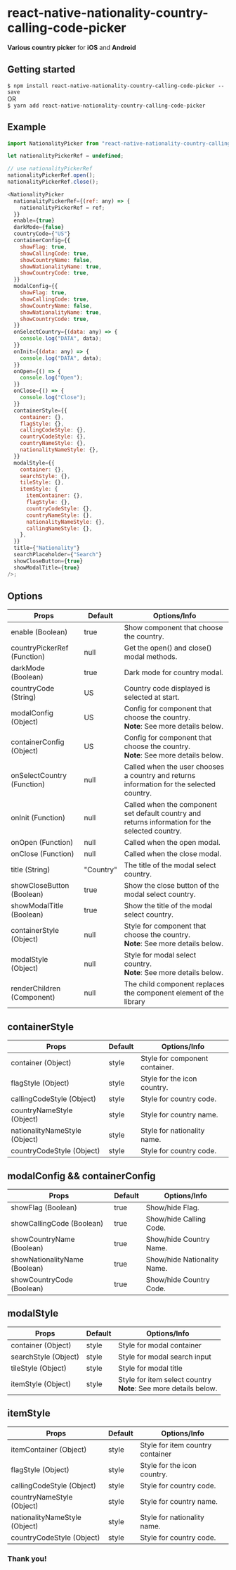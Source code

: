 # react-native-nationality-country-calling-code-picker

**Various country picker** for **iOS** and **Android**

## Getting started

`$ npm install react-native-nationality-country-calling-code-picker --save`
<br>
OR
<br>
`$ yarn add react-native-nationality-country-calling-code-picker`

## Example

```javascript
import NationalityPicker from "react-native-nationality-country-calling-code-picker";

let nationalityPickerRef = undefined;

// use nationalityPickerRef
nationalityPickerRef.open();
nationalityPickerRef.close();

<NationalityPicker
  nationalityPickerRef={(ref: any) => {
    nationalityPickerRef = ref;
  }}
  enable={true}
  darkMode={false}
  countryCode={"US"}
  containerConfig={{
    showFlag: true,
    showCallingCode: true,
    showCountryName: false,
    showNationalityName: true,
    showCountryCode: true,
  }}
  modalConfig={{
    showFlag: true,
    showCallingCode: true,
    showCountryName: false,
    showNationalityName: true,
    showCountryCode: true,
  }}
  onSelectCountry={(data: any) => {
    console.log("DATA", data);
  }}
  onInit={(data: any) => {
    console.log("DATA", data);
  }}
  onOpen={() => {
    console.log("Open");
  }}
  onClose={() => {
    console.log("Close");
  }}
  containerStyle={{
    container: {},
    flagStyle: {},
    callingCodeStyle: {},
    countryCodeStyle: {},
    countryNameStyle: {},
    nationalityNameStyle: {},
  }}
  modalStyle={{
    container: {},
    searchStyle: {},
    tileStyle: {},
    itemStyle: {
      itemContainer: {},
      flagStyle: {},
      countryCodeStyle: {},
      countryNameStyle: {},
      nationalityNameStyle: {},
      callingNameStyle: {},
    },
  }}
  title={"Nationality"}
  searchPlaceholder={"Search"}
  showCloseButton={true}
  showModalTitle={true}
/>;
```

## Options

| Props                       | Default   | Options/Info                                                                                    |
| --------------------------- | --------- | ----------------------------------------------------------------------------------------------- |
| enable (Boolean)            | true      | Show component that choose the country.                                                         |
| countryPickerRef (Function) | null      | Get the open() and close() modal methods.                                                       |
| darkMode (Boolean)          | true      | Dark mode for country modal.                                                                    |
| countryCode (String)        | US        | Country code displayed is selected at start.                                                    |
| modalConfig (Object)        | US        | Config for component that choose the country. <br> **Note**: See more details below.            |
| containerConfig (Object)    | US        | Config for component that choose the country. <br> **Note**: See more details below.            |
| onSelectCountry (Function)  | null      | Called when the user chooses a country and returns information for the selected country.        |
| onInit (Function)           | null      | Called when the component set default country and returns information for the selected country. |
| onOpen (Function)           | null      | Called when the open modal.                                                                     |
| onClose (Function)          | null      | Called when the close modal.                                                                    |
| title (String)              | "Country" | The title of the modal select country.                                                          |
| showCloseButton (Boolean)   | true      | Show the close button of the modal select country.                                              |
| showModalTitle (Boolean)    | true      | Show the title of the modal select country.                                                     |
| containerStyle (Object)     | null      | Style for component that choose the country. <br> **Note**: See more details below.             |
| modalStyle (Object)         | null      | Style for modal select country. <br> **Note**: See more details below.                          |
| renderChildren (Component)  | null      | The child component replaces the component element of the library                               |

## containerStyle

| Props                         | Default | Options/Info                   |
| ----------------------------- | ------- | ------------------------------ |
| container (Object)            | style   | Style for component container. |
| flagStyle (Object)            | style   | Style for the icon country.    |
| callingCodeStyle (Object)     | style   | Style for country code.        |
| countryNameStyle (Object)     | style   | Style for country name.        |
| nationalityNameStyle (Object) | style   | Style for nationality name.    |
| countryCodeStyle (Object)     | style   | Style for country code.        |

## modalConfig && containerConfig

| Props                         | Default | Options/Info                |
| ----------------------------- | ------- | --------------------------- |
| showFlag (Boolean)            | true    | Show/hide Flag.             |
| showCallingCode (Boolean)     | true    | Show/hide Calling Code.     |
| showCountryName (Boolean)     | true    | Show/hide Country Name.     |
| showNationalityName (Boolean) | true    | Show/hide Nationality Name. |
| showCountryCode (Boolean)     | true    | Show/hide Country Code.     |

## modalStyle

| Props                | Default | Options/Info                                                         |
| -------------------- | ------- | -------------------------------------------------------------------- |
| container (Object)   | style   | Style for modal container                                            |
| searchStyle (Object) | style   | Style for modal search input                                         |
| tileStyle (Object)   | style   | Style for modal title                                                |
| itemStyle (Object)   | style   | Style for item select country <br> **Note**: See more details below. |

## itemStyle

| Props                         | Default | Options/Info                     |
| ----------------------------- | ------- | -------------------------------- |
| itemContainer (Object)        | style   | Style for item country container |
| flagStyle (Object)            | style   | Style for the icon country.      |
| callingCodeStyle (Object)     | style   | Style for country code.          |
| countryNameStyle (Object)     | style   | Style for country name.          |
| nationalityNameStyle (Object) | style   | Style for nationality name.      |
| countryCodeStyle (Object)     | style   | Style for country code.          |

### Thank you!

```

```
